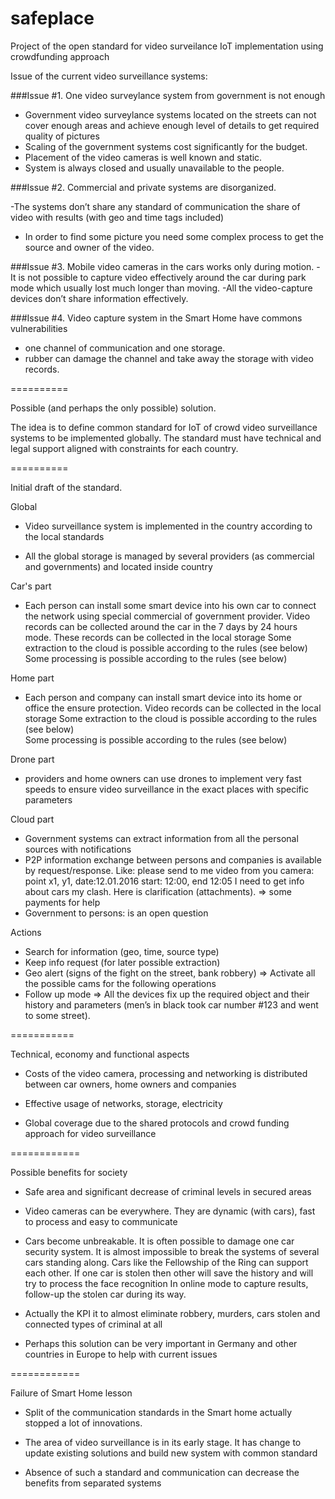 # safeplace
Project of the open standard for video surveilance IoT implementation using crowdfunding approach



Issue of the current video surveillance systems:

###Issue #1. One video surveylance system from government is not enough   

- Government video surveylance systems located on the streets can not cover enough areas and achieve enough level of details to get required quality of pictures
- Scaling of the government systems cost significantly for the budget.
- Placement of the video cameras is well known and static.
- System is always closed and usually unavailable to the people.

###Issue #2. Commercial and private systems are disorganized.

-The systems don’t share any standard of communication the share of video with results (with geo and time tags included)
- In order to find some picture you need some complex process to get the source
and owner of the video.
	
###Issue #3. Mobile video cameras in the cars works only during motion.
-It is not possible to capture video effectively around the car during park mode
which usually lost much longer than moving.
-All the video-capture devices don’t share information effectively.
	
###Issue #4. Video capture system in the Smart Home have commons vulnerabilities
- one channel of communication and one storage. 
- rubber can damage the channel and take away the storage with video records.


	
	
==========

Possible (and perhaps the only possible) solution.

The idea is to define common standard for IoT of crowd video surveillance systems to be implemented globally.
The standard must have technical and legal support aligned with constraints for each country.

	
==========

Initial draft of the standard.

Global

- Video surveillance system is implemented in the country according to the local standards

- All the global storage is managed by several providers (as commercial and governments) and located inside country

Car's part

- Each person can install some smart device into his own car to connect the network using special
  commercial of government provider.
  Video records can be collected around the car in the 7 days by 24 hours mode.
  These records can be collected in the local storage 
  Some extraction to the cloud is possible according to the rules (see below)  
  Some processing is possible according to the rules (see below)  
  
 Home part 
 
 - Each person and company can install smart device into its home or office the ensure protection.
  Video records can be collected in the local storage 
  Some extraction to the cloud is possible according to the rules (see below)  
  Some processing is possible according to the rules (see below)  
  
 Drone part
 
 - providers and home owners can use drones to implement very fast speeds to ensure video surveillance
 in the exact places with specific parameters 
  
 Cloud part
 
 - Government systems can extract information from all the personal sources with notifications
 - P2P information exchange between persons and companies is available by request/response.
  Like: please send to me video from you camera: point x1, y1, date:12.01.2016 start: 12:00, end 12:05 
  I need to get info about cars my clash. Here is clarification (attachments). => some payments for help 
 - Government to persons: is an open question
 
 Actions
 
 - Search for information (geo, time, source type)
 - Keep info request (for later possible extraction)
 - Geo alert (signs of the fight on the street, bank robbery)
 	=> Activate all the possible cams for the following operations
 - Follow up mode
 	=> All the devices fix up the required object and their history and parameters
	 	(men’s in black took car number #123 and went to some street).
 
 ===========
 
Technical, economy and functional  aspects

- Costs of the video camera, processing and networking is distributed between
car owners, home owners and companies

- Effective usage of networks, storage, electricity

- Global coverage due to the shared protocols and crowd funding approach for video surveillance


============

Possible benefits for society 	   

- Safe area and significant decrease of criminal levels in secured areas

- Video cameras can be everywhere. They are dynamic (with cars), fast to process and easy to communicate

- Cars become unbreakable. It is often possible to damage one car security system.
 It is almost impossible to break the systems of several cars standing along.
 Cars like the Fellowship of the Ring can support each other.
 If one car is stolen then other will save the history and will try to process the face recognition
 In online mode to capture results, follow-up the stolen car during its way.  
 
 - Actually the KPI it to almost eliminate robbery, murders, cars stolen and connected types of criminal at all 
 
 - Perhaps this solution can be very important in Germany and other countries in Europe to help with
 current issues 
 
============

Failure of Smart Home lesson

- Split of the communication standards in the Smart home actually stopped a lot of innovations.

- The area of video surveillance is in its early stage. It has change to update existing solutions 
and build new system with common standard

- Absence of such a standard and communication can decrease the benefits from separated systems
	
